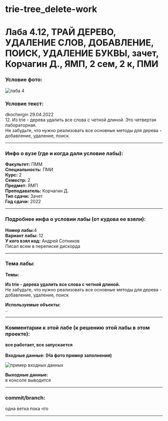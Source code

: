 # trie-tree_delete-work
# Лаба 4.12, ТРАЙ ДЕРЕВО, УДАЛЕНИЕ СЛОВ, ДОБАВЛЕНИЕ, ПОИСК, УДАЛЕНИЕ БУКВЫ, зачет, Корчагин Д., ЯМП, 2 сем, 2 к, ПМИ


<h3>Условие фото:</h3>


![лаба 4](https://user-images.githubusercontent.com/72470327/174632099-55cc62f9-175e-4b5d-9ff2-75cba23c8217.png)


<h3>Условие текст:</h3>
<p>
dkochergin 29.04.2022 <br/>
 12. Из trie - дерева удалить все слова с четной длиной. Это четвертая лабораторная. <br/>
Не забудьте, что нужно реализовать все основные методы для дерева - добавление, удаление, поиск <br/>
</p>

<hr />
<h3>Инфо о вузе (где и когда дали условие лабы):</h3>
<b>Факультет:</b> ПММ
<br/>
<b>Специальность:</b> ПМИ
<br/>
<b>Курс:</b> 2
<br/>
<b>Семестр:</b> 2
<br/>
<b>Предмет:</b> ЯМП
<br/>
<b>Преподаватель:</b> Корчагин Д.
<br/>
<b>Тип сдачи:</b> Зачет
<br/>
<b>Год сдачи:</b> 2022

<hr />
<h3>Подробнее инфа о условии лабы (от кудова ее взяли):</h3>
<b>Номер лабы:</b>4
<br/>
<b>Вариант лабы:</b> 12
<br/>
<b>У кого взял код:</b> Андрей Сотников
<br/>
 Писал всем в переписке дискорда

<hr />

<h3>Тема лабы:</h3>
<b>Темы:</b> 
<p>
  <b>Из trie - дерева удалить все слова с четной длиной. </b> <br/>
  Не забудьте, что нужно реализовать все основные методы для дерева - добавление, удаление, поиск <br/>
</p>
<b>Используемые объекты:</b> <br/>
..
<p>
  
</p>

<hr />

<h3>Комментарии к этой лабе (к решению этой лабы в этом проекте):</h3>
<p>
 <b>все работает, все запускается</b> <br/> <br/>
  <b>Входные данные:  (На фото пример заполнения)</b> <br/>
  
  ![пример входных данных](https://user-images.githubusercontent.com/72470327/174632589-54feff28-d6e4-4144-a234-5d36e44f095d.png)

  <b>Выходные данные:</b> <br/>
  в консоле выводится
</p>

<hr />

<h3>commit/branch:</h3>
  <p>
    одна ветка пока что
</p>

<hr />

